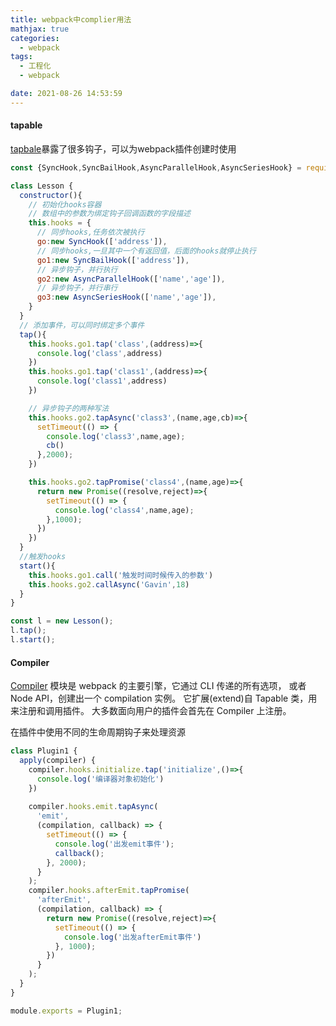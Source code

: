 ```yaml
---
title: webpack中complier用法
mathjax: true
categories:
  - webpack
tags:
  - 工程化
  - webpack

date: 2021-08-26 14:53:59
---
```



#### tapable

[tapbale](https://github.com/webpack/tapable)暴露了很多钩子，可以为webpack插件创建时使用

```javascript
const {SyncHook,SyncBailHook,AsyncParallelHook,AsyncSeriesHook} = require('tapable')

class Lesson {
  constructor(){
    // 初始化hooks容器
    // 数组中的参数为绑定钩子回调函数的字段描述
    this.hooks = {
      // 同步hooks,任务依次被执行
      go:new SyncHook(['address']),
      // 同步hooks,一旦其中一个有返回值，后面的hooks就停止执行
      go1:new SyncBailHook(['address']),
      // 异步钩子，并行执行
      go2:new AsyncParallelHook(['name','age']),
      // 异步钩子，并行串行
      go3:new AsyncSeriesHook(['name','age']),
    }
  }
  // 添加事件，可以同时绑定多个事件
  tap(){
    this.hooks.go1.tap('class',(address)=>{
      console.log('class',address)
    })
    this.hooks.go1.tap('class1',(address)=>{
      console.log('class1',address)
    })

    // 异步钩子的两种写法
    this.hooks.go2.tapAsync('class3',(name,age,cb)=>{
      setTimeout(() => {
        console.log('class3',name,age);
        cb()
      },2000);
    })

    this.hooks.go2.tapPromise('class4',(name,age)=>{
      return new Promise((resolve,reject)=>{
        setTimeout(() => {
          console.log('class4',name,age);
        },1000);
      })
    })
  }
  //触发hooks
  start(){
    this.hooks.go1.call('触发时间时候传入的参数')
    this.hooks.go2.callAsync('Gavin',18)
  }
}

const l = new Lesson();
l.tap();
l.start();
```


#### Compiler

[Compiler](https://webpack.docschina.org/api/compiler-hooks/) 模块是 webpack 的主要引擎，它通过 CLI 传递的所有选项， 或者 Node API，创建出一个 compilation 实例。 它扩展(extend)自 Tapable 类，用来注册和调用插件。 大多数面向用户的插件会首先在 Compiler 上注册。


在插件中使用不同的生命周期钩子来处理资源

```javascript
class Plugin1 {
  apply(compiler) {
    compiler.hooks.initialize.tap('initialize',()=>{
      console.log('编译器对象初始化')
    })
    
    compiler.hooks.emit.tapAsync(
      'emit',
      (compilation, callback) => {
        setTimeout(() => {
          console.log('出发emit事件');
          callback();
        }, 2000);
      }
    );
    compiler.hooks.afterEmit.tapPromise(
      'afterEmit',
      (compilation, callback) => {
        return new Promise((resolve,reject)=>{
          setTimeout(() => {
            console.log('出发afterEmit事件')
          }, 1000);
        })
      }
    );
  }
}

module.exports = Plugin1;
```